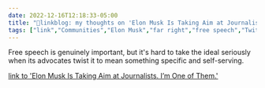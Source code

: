 ```yaml
---
date: 2022-12-16T12:18:33-05:00
title: "🔗linkblog: my thoughts on 'Elon Musk Is Taking Aim at Journalists. I’m One of Them.'"
tags: ["link","Communities","Elon Musk","far right","free speech","Twitter","content moderation"]
---
```

Free speech is genuinely important, but it's hard to take the ideal seriously when its advocates twist it to mean something specific and self-serving.  
 

[link to 'Elon Musk Is Taking Aim at Journalists. I’m One of Them.'](https://theintercept.com/2022/12/16/elon-musk-twitter-suspended-journalists/)
